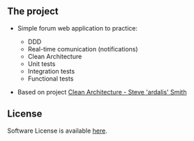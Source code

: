 ## The project

- Simple forum web application to practice: 
	- DDD
	- Real-time comunication (notifications)
	- Clean Architecture
	- Unit tests
	- Integration tests
	- Functional tests

- Based on project [Clean Architecture - Steve 'ardalis' Smith](https://github.com/ardalis/CleanArchitecture)

## License

Software License is available [here](/LICENSE.txt).
